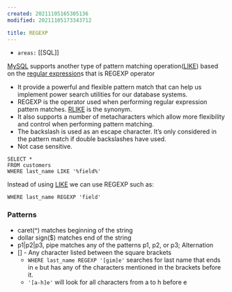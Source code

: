```yaml
---
created: 20211105165305136
modified: 20211105173343712

title: REGEXP
---
```


- `areas:` [[SQL]]

[MySQL](#MySQL) supports another type of pattern matching operation([LIKE](#LIKE)) based on the [regular expression](#regular%20expression)s that is REGEXP operator

- It provide a powerful and flexible pattern match that can help us implement power search utilities for our database systems.
- REGEXP is the operator used when performing regular expression pattern matches. [RLIKE](#RLIKE) is the synonym.
- It also supports a number of metacharacters which allow more flexibility and control when performing pattern matching.
- The backslash is used as an escape character. It’s only considered in the pattern match if double backslashes have used.
- Not case sensitive.

<!-- end list -->

    SELECT *
    FROM customers
    WHERE last_name LIKE '%field%'

Instead of using [LIKE](#LIKE) we can use REGEXP such as:

    WHERE last_name REGEXP 'field'

### Patterns

- caret(^) matches beginning of the string
- dollar sign($) matches end of the string
- p1|p2|p3, pipe matches any of the patterns p1, p2, or p3; Alternation
- \[\] - Any character listed between the square brackets
  - `WHERE last_name REGEXP '[gim]e'` searches for last name that ends in `e` but has any of the characters mentioned in the brackets before it.
  - `'[a-h]e'` will look for all characters from a to h before e

